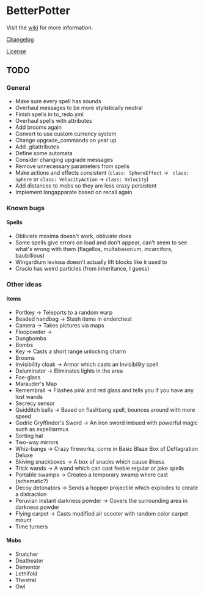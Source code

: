 # BetterPotter

Visit the [wiki](https://github.com/grisstyl/BetterPotter/wiki) for more information.

[Changelog](https://github.com/grisstyl/BetterPotter/blob/master/changelog.md)

[License](https://github.com/grisstyl/BetterPotter/blob/master/license.md)

## TODO

### General

* Make sure every spell has sounds
* Overhaul messages to be more stylistically neutral
* Finish spells in to_redo.yml
* Overhaul spells with attributes
* Add brooms again
* Convert to use custom currency system
* Change upgrade_commands on year up
* Add .gitattributes
* Define some automata
* Consider changing upgrade messages
* Remove unnecessary parameters from spells
* Make actions and effects consistent (`class: SphereEffect` -> ` class: Sphere` or `class: VelocityAction` -> `class: Velocity`)
* Add distances to mobs so they are less crazy persistent
* Implement longapparate based on recall again

### Known bugs

#### Spells

* Obliviate maxima doesn't work, obliviate does
* Some spells give errors on load and don't appear, can't seem to see what's wrong with them (flagellos, multabasorium, incarcifors, baubillious)
* Wingardium leviosa doesn't actually lift blocks like it used to
* Crucio has weird particles (from inheritance, I guess)

### Other ideas

#### Items

* Portkey -> Teleports to a random warp
* Beaded handbag -> Stash items in enderchest
* Camera -> Takes pictures via maps
* Floopowder ->
* Dungbombs
* Bombs
* Key -> Casts a short range unlocking charm
* Brooms
* Invisibility cloak -> Armor which casts an Invisibility spell
* Deluminator -> Eliminates lights in the area
* Foe-glass
* Marauder's Map
* Remembrall -> Flashes pink and red glass and tells you if you have any lost wands
* Secrecy sensor
* Quidditch balls -> Based on flashbang spell, bounces around with more speed
* Godric Gryffindor's Sword -> An iron sword imbued with powerful magic such as expelliarmus
* Sorting hat
* Two-way mirrors
* Whiz-bangs -> Crazy fireworks, come in Basic Blaze Box of Deflagration Deluxe
* Skiving snackboxes -> A box of snacks which cause illness
* Trick wands -> A wand which can cast feeble regular or joke spells
* Portable swamps -> Creates a temporary swamp where cast (schematic?)
* Decoy detonators -> Sends a hopper projectile which explodes to create a distraction
* Peruvian instant darkness powder -> Covers the surrounding area in darkness powder
* Flying carpet -> Casts modified air scooter with random color carpet mount
* Time turners

#### Mobs

* Snatcher
* Deatheater
* Dementor
* Lethifold
* Thestral
* Owl
